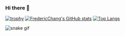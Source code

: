 ### Hi there 👋
[![trophy](https://github-profile-trophy.vercel.app/?username=FredericChang&theme=juicyfresh)](https://github.com/FredericChang/github-profile-trophy)
[![FredericChang's GitHub stats](https://github-readme-stats.vercel.app/api?username=FredericChang)](https://github.com/FredericChang/github-readme-stats)
[![Top Langs](https://github-readme-stats.vercel.app/api/top-langs/?username=FredericChang&layout=compact)](https://github.com/FredericChang/github-readme-stats)

![snake gif](https://github.com/FredericChang/FredericChang/blob/output/github-contribution-grid-snake.gif)

<!--
**FredericChang/FredericChang** is a ✨ _special_ ✨ repository because its `README.md` (this file) appears on your GitHub profile.

Here are some ideas to get you started:

- 🔭 I’m currently working on ...
- 🌱 I’m currently learning ...
- 👯 I’m looking to collaborate on ...
- 🤔 I’m looking for help with ...
- 💬 Ask me about ...
- 📫 How to reach me: ...
- 😄 Pronouns: ...
- ⚡ Fun fact: ...
-->
